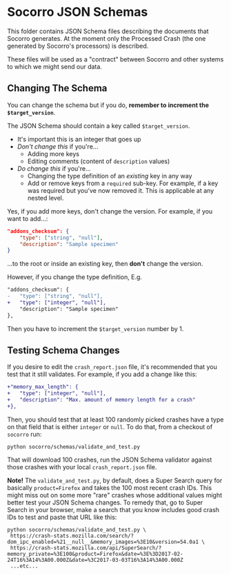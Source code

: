 # Socorro JSON Schemas

This folder contains JSON Schema files describing the documents that Socorro
generates. At the moment only the Processed Crash (the one generated by
Socorro's processors) is described.

These files will be used as a "contract" between Socorro and other systems
to which we might send our data.

## Changing The Schema

You can change the schema but if you do, **remember to increment the
`$target_version`**.

The JSON Schema should contain a key called `$target_version`.

* It's important this is an integer that goes up
* *Don't change this* if you're...
  * Adding more keys
  * Editing comments (content of `description` values)
* *Do change this* if you're...
  * Changing the type definition of an *existing* key in any way
  * Add or remove keys from a `required` sub-key. For example, if a key
    was required but you've now removed it. This is applicable at any
    nested level.

Yes, if you add more keys, don't change the version.
For example, if you want to add...:

```json
"addons_checksum": {
    "type": ["string", "null"],
    "description": "Sample specimen"
}
```
...to the root or inside an existing key, then **don't** change the version.

However, if you change the type definition, E.g.

```diff
"addons_checksum": {
-   "type": ["string", "null"],
+   "type": ["integer", "null"],
    "description": "Sample specimen"
},
```
Then you have to increment the `$target_version` number by 1.

## Testing Schema Changes

If you desire to edit the `crash_report.json` file, it's recommended that
you test that it still validates. For example, if you add a change
like this:

```diff
+"memory_max_length": {
+   "type": ["integer", "null"],
+   "description": "Max. amount of memory length for a crash"
+},
```
Then, you should test that at least 100 randomly picked crashes have a
type on that field that is either `integer` or `null`. To do that,
from a checkout of `socorro` run:

```
python socorro/schemas/validate_and_test.py
```

That will download 100 crashes, run the JSON Schema validator against
those crashes with your local `crash_report.json` file.

**Note!** The `validate_and_test.py`, by default, does a Super Search
query for basically `product=Firefox` and takes the 100 most recent crash
IDs. This might miss out on some more "rare" crashes whose additional
values might better test your JSON Schema changes. To remedy that,
go to Super Search in your browser, make a search that you know includes
good crash IDs to test and paste that URL like this:

```
python socorro/schemas/validate_and_test.py \
 https://crash-stats.mozilla.com/search/?dom_ipc_enabled=%21__null__&memory_images=%3E10&version=54.0a1 \
 https://crash-stats.mozilla.com/api/SuperSearch/?memory_private=%3E100&product=Firefox&date=%3E%3D2017-02-24T16%3A14%3A00.000Z&date=%3C2017-03-03T16%3A14%3A00.000Z
 ...etc...
```
